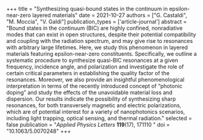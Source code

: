 +++
title = "Synthesizing quasi-bound states in the continuum in epsilon-near-zero layered materials"
date = 2021-10-27
authors = ["G. Castaldi", "M. Moccia", "V. Galdi"]
publication_types = ['article-journal']
abstract = "Bound states in the continuum (BIC) are highly confined, nonradiative modes that can exist in open structures, despite their potential compatibility and coupling with the radiation spectrum, and may give rise to resonances with arbitrary large lifetimes. Here, we study this phenomenon in layered materials featuring epsilon-near-zero constituents. Specifically, we outline a systematic procedure to synthesize quasi-BIC resonances at a given frequency, incidence angle, and polarization and investigate the role of certain critical parameters in establishing the quality factor of the resonances. Moreover, we also provide an insightful phenomenological interpretation in terms of the recently introduced concept of “photonic doping” and study the effects of the unavoidable material loss and dispersion. Our results indicate the possibility of synthesizing sharp resonances, for both transversely magnetic and electric polarizations, which are of potential interest for a variety of nanophotonics scenarios, including light trapping, optical sensing, and thermal radiation."
selected = false
publication = "*Applied Physics Letters* **119**(17), 171110 "
doi = "10.1063/5.0070248"
+++

